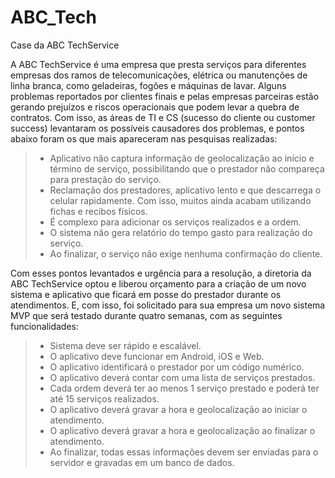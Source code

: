 # ABC_Tech


Case da ABC TechService

A ABC TechService é uma empresa que presta serviços para diferentes empresas dos ramos de telecomunicações, elétrica ou manutenções de linha branca, como geladeiras, fogões e máquinas de lavar.
Alguns problemas reportados por clientes finais e pelas empresas parceiras estão gerando prejuízos e riscos operacionais que podem levar a quebra de contratos.
Com isso, as áreas de TI e CS (sucesso do cliente ou customer success) levantaram os possíveis causadores dos problemas, e pontos abaixo foram os que mais apareceram nas pesquisas realizadas:
> - Aplicativo não captura informação de geolocalização ao início e término de serviço, possibilitando que o prestador não compareça para prestação do serviço.
> - Reclamação dos prestadores, aplicativo lento e que descarrega o celular rapidamente. Com isso, muitos ainda acabam utilizando fichas e recibos físicos.
> - É complexo para adicionar os serviços realizados e a ordem.
> - O sistema não gera relatório do tempo gasto para realização do serviço.
> - Ao finalizar, o serviço não exige nenhuma confirmação do cliente.

Com esses pontos levantados e urgência para a resolução, a diretoria da ABC TechService optou e liberou orçamento para a criação de um novo sistema e aplicativo que ficará em posse do prestador durante os atendimentos. E, com isso, foi solicitado para sua empresa um novo sistema MVP que será testado durante quatro semanas, com as seguintes funcionalidades:
> - Sistema deve ser rápido e escalável.
> - O aplicativo deve funcionar em Android, iOS e Web.
> - O aplicativo identificará o prestador por um código numérico.
> - O aplicativo deverá contar com uma lista de serviços prestados.
> - Cada ordem deverá ter ao menos 1 serviço prestado e poderá ter até 15 serviços realizados.
> - O aplicativo deverá gravar a hora e geolocalização ao iniciar o atendimento.
> - O aplicativo deverá gravar a hora e geolocalização ao finalizar o atendimento.
> - Ao finalizar, todas essas informações devem ser enviadas para o servidor e gravadas em um banco de dados.



